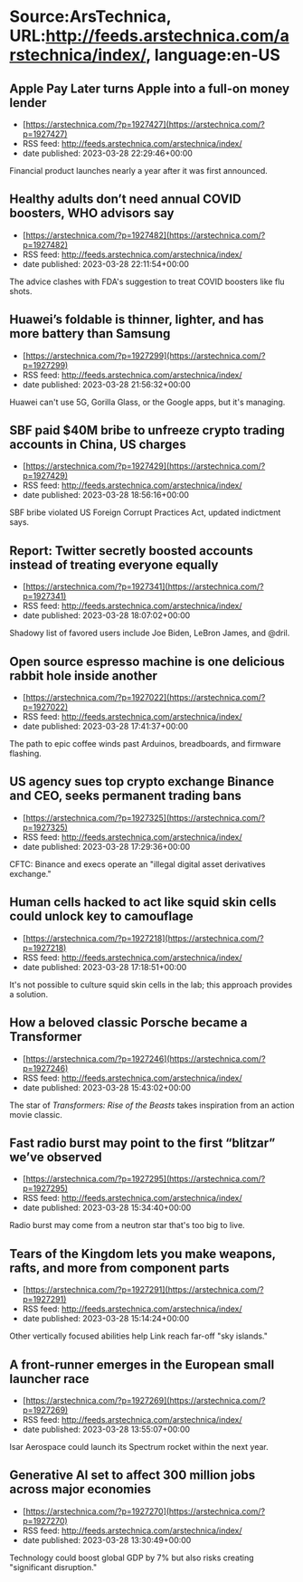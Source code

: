 # Source:ArsTechnica, URL:http://feeds.arstechnica.com/arstechnica/index/, language:en-US

## Apple Pay Later turns Apple into a full-on money lender
 - [https://arstechnica.com/?p=1927427](https://arstechnica.com/?p=1927427)
 - RSS feed: http://feeds.arstechnica.com/arstechnica/index/
 - date published: 2023-03-28 22:29:46+00:00

Financial product launches nearly a year after it was first announced.

## Healthy adults don’t need annual COVID boosters, WHO advisors say
 - [https://arstechnica.com/?p=1927482](https://arstechnica.com/?p=1927482)
 - RSS feed: http://feeds.arstechnica.com/arstechnica/index/
 - date published: 2023-03-28 22:11:54+00:00

The advice clashes with FDA's suggestion to treat COVID boosters like flu shots.

## Huawei’s foldable is thinner, lighter, and has more battery than Samsung
 - [https://arstechnica.com/?p=1927299](https://arstechnica.com/?p=1927299)
 - RSS feed: http://feeds.arstechnica.com/arstechnica/index/
 - date published: 2023-03-28 21:56:32+00:00

Huawei can't use 5G, Gorilla Glass, or the Google apps, but it's managing.

## SBF paid $40M bribe to unfreeze crypto trading accounts in China, US charges
 - [https://arstechnica.com/?p=1927429](https://arstechnica.com/?p=1927429)
 - RSS feed: http://feeds.arstechnica.com/arstechnica/index/
 - date published: 2023-03-28 18:56:16+00:00

SBF bribe violated US Foreign Corrupt Practices Act, updated indictment says.

## Report: Twitter secretly boosted accounts instead of treating everyone equally
 - [https://arstechnica.com/?p=1927341](https://arstechnica.com/?p=1927341)
 - RSS feed: http://feeds.arstechnica.com/arstechnica/index/
 - date published: 2023-03-28 18:07:02+00:00

Shadowy list of favored users include Joe Biden, LeBron James, and @dril.

## Open source espresso machine is one delicious rabbit hole inside another
 - [https://arstechnica.com/?p=1927022](https://arstechnica.com/?p=1927022)
 - RSS feed: http://feeds.arstechnica.com/arstechnica/index/
 - date published: 2023-03-28 17:41:37+00:00

The path to epic coffee winds past Arduinos, breadboards, and firmware flashing.

## US agency sues top crypto exchange Binance and CEO, seeks permanent trading bans
 - [https://arstechnica.com/?p=1927325](https://arstechnica.com/?p=1927325)
 - RSS feed: http://feeds.arstechnica.com/arstechnica/index/
 - date published: 2023-03-28 17:29:36+00:00

CFTC: Binance and execs operate an "illegal digital asset derivatives exchange."

## Human cells hacked to act like squid skin cells could unlock key to camouflage
 - [https://arstechnica.com/?p=1927218](https://arstechnica.com/?p=1927218)
 - RSS feed: http://feeds.arstechnica.com/arstechnica/index/
 - date published: 2023-03-28 17:18:51+00:00

It's not possible to culture squid skin cells in the lab; this approach provides a solution.

## How a beloved classic Porsche became a Transformer
 - [https://arstechnica.com/?p=1927246](https://arstechnica.com/?p=1927246)
 - RSS feed: http://feeds.arstechnica.com/arstechnica/index/
 - date published: 2023-03-28 15:43:02+00:00

The star of <em>Transformers: Rise of the Beasts</em> takes inspiration from an action movie classic.

## Fast radio burst may point to the first “blitzar” we’ve observed
 - [https://arstechnica.com/?p=1927295](https://arstechnica.com/?p=1927295)
 - RSS feed: http://feeds.arstechnica.com/arstechnica/index/
 - date published: 2023-03-28 15:34:40+00:00

Radio burst may come from a neutron star that's too big to live.

## Tears of the Kingdom lets you make weapons, rafts, and more from component parts
 - [https://arstechnica.com/?p=1927291](https://arstechnica.com/?p=1927291)
 - RSS feed: http://feeds.arstechnica.com/arstechnica/index/
 - date published: 2023-03-28 15:14:24+00:00

Other vertically focused abilities help Link reach far-off "sky islands."

## A front-runner emerges in the European small launcher race
 - [https://arstechnica.com/?p=1927269](https://arstechnica.com/?p=1927269)
 - RSS feed: http://feeds.arstechnica.com/arstechnica/index/
 - date published: 2023-03-28 13:55:07+00:00

Isar Aerospace could launch its Spectrum rocket within the next year.

## Generative AI set to affect 300 million jobs across major economies
 - [https://arstechnica.com/?p=1927270](https://arstechnica.com/?p=1927270)
 - RSS feed: http://feeds.arstechnica.com/arstechnica/index/
 - date published: 2023-03-28 13:30:49+00:00

Technology could boost global GDP by 7% but also risks creating "significant disruption."

